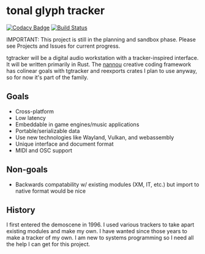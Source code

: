 # tonal glyph tracker

[![Codacy Badge](https://api.codacy.com/project/badge/Grade/2b4d117015214886905691720955eb85)](https://app.codacy.com/app/scalarwaves/tgtracker?utm_source=github.com&utm_medium=referral&utm_content=tonal-glyph/tgtracker&utm_campaign=Badge_Grade_Dashboard)
[![Build Status](https://travis-ci.org/tonal-glyph/tgtracker.svg?branch=master)](https://travis-ci.org/tonal-glyph/tgtracker)

IMPORTANT: This project is still in the planning and sandbox phase. Please see Projects and Issues for current progress.

tgtracker will be a digital audio workstation with a tracker-inspired interface. It will be written primarily in Rust. The [nannou](https://github.com/nannou-org/nannou) creative coding framework has colinear goals with tgtracker and reexports crates I plan to use anyway, so for now it's part of the family.

## Goals

- Cross-platform
- Low latency
- Embeddable in game engines/music applications
- Portable/serializable data
- Use new technologies like Wayland, Vulkan, and webassembly
- Unique interface and document format
- MIDI and OSC support

## Non-goals

- Backwards compatability w/ existing modules (XM, IT, etc.) but import to native format would be nice

## History

I first entered the demoscene in 1996. I used various trackers to take apart existing modules and make my own. I have wanted since those years to make a tracker of my own. I am new to systems programming so I need all the help I can get for this project.


